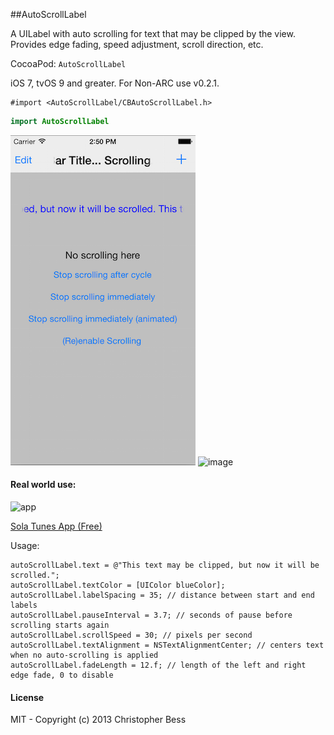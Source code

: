 ##AutoScrollLabel

A UILabel with auto scrolling for text that may be clipped by the view. Provides edge fading, speed adjustment, scroll direction, etc.  

CocoaPod: `AutoScrollLabel`

iOS 7, tvOS 9 and greater. For Non-ARC use v0.2.1.

```objc
#import <AutoScrollLabel/CBAutoScrollLabel.h>
```

```swift
import AutoScrollLabel
```

![screenshot](https://github.com/cbess/AutoScrollLabel/raw/master/AutoScrollLabelDemo/screenshot.png)
![image](http://a549.phobos.apple.com/us/r1000/071/Purple/v4/19/6f/c4/196fc40b-2fb4-975b-5abe-ea42850a061e/mzl.kpehwyik.320x480-75.jpg)

#### Real world use:

![app](http://static.solatunes.com//images/app/app-stage.jpg)

[Sola Tunes App (Free)](http://www.solatunes.com/app)

Usage:
    
```objc
autoScrollLabel.text = @"This text may be clipped, but now it will be scrolled.";
autoScrollLabel.textColor = [UIColor blueColor];
autoScrollLabel.labelSpacing = 35; // distance between start and end labels
autoScrollLabel.pauseInterval = 3.7; // seconds of pause before scrolling starts again
autoScrollLabel.scrollSpeed = 30; // pixels per second
autoScrollLabel.textAlignment = NSTextAlignmentCenter; // centers text when no auto-scrolling is applied
autoScrollLabel.fadeLength = 12.f; // length of the left and right edge fade, 0 to disable
```

#### License

MIT - Copyright (c) 2013 Christopher Bess
